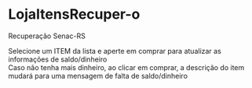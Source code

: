 # LojaItensRecuper-o
Recuperação Senac-RS

Selecione um ITEM da lista e aperte em comprar para atualizar as informações de saldo/dinheiro                    
Caso não tenha mais dinheiro, ao clicar em comprar, a descrição do item mudará para uma mensagem de falta de saldo/dinheiro
